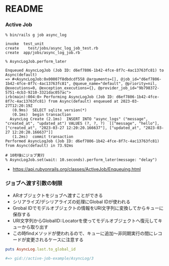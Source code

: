 # README

### Active Job

```shell
% bin/rails g job async_log

invoke  test_unit
create    test/jobs/async_log_job_test.rb
create  app/jobs/async_log_job.rb
```

```shell
% AsyncLogJob.perform_later

Enqueued AsyncLogJob (Job ID: d6ef7806-1b42-4fce-8f7c-4ac13763fc81) to Async(default)
=> #<AsyncLogJob:0x00007f8dbdcdf558 @arguments=[], @job_id="d6ef7806-1b42-4fce-8f7c-4ac13763fc81", @queue_name="default", @priority=nil, @executions=0, @exception_executions={}, @provider_job_id="9b798372-5751-4cb3-9210-3321dac057ac">
irb(main):004:0> Performing AsyncLogJob (Job ID: d6ef7806-1b42-4fce-8f7c-4ac13763fc81) from Async(default) enqueued at 2023-03-27T12:20:19Z
   (0.9ms)  SELECT sqlite_version(*)
   (0.1ms)  begin transaction
  AsyncLog Create (2.1ms)  INSERT INTO "async_logs" ("message", "created_at", "updated_at") VALUES (?, ?, ?)  [["message", "hello"], ["created_at", "2023-03-27 12:20:20.166637"], ["updated_at", "2023-03-27 12:20:20.166637"]]
   (1.2ms)  commit transaction
Performed AsyncLogJob (Job ID: d6ef7806-1b42-4fce-8f7c-4ac13763fc81) from Async(default) in 73.92ms
```

```shell
# 10秒後にジョブ実行
% AsyncLogJob.set(wait: 10.seconds).perform_later(message: "delay")
```
- https://api.rubyonrails.org/classes/ActiveJob/Enqueuing.html

### ジョブへ渡す引数の制限
- ARオブジェクトをジョブへ渡すことができる
- シリアライズ/デシリアライズの処理にGlobal IDが使われる
- Grobal IDでモデルオブジェクトの情報をURI文字列に変換してからキューに保存する
- URI文字列からGlobalID::Locatorを使ってモデルオブジェクトへ復元してキューから取り出す
- この時findメソッドが使われるので、キューに追加〜非同期実行の間にレコードが変更されるケースに注意する
```ruby
puts AsyncLog.last.to_global_id

#=> gid://active-job-example/AsyncLog/3
```

